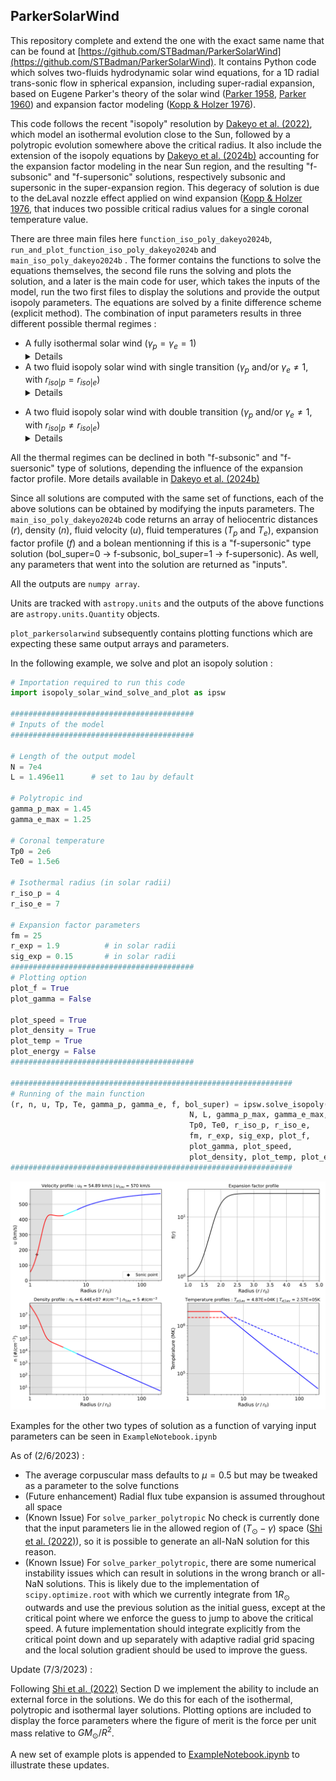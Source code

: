 ## ParkerSolarWind

This repository complete and extend the one with the exact same name that can be found at [https://github.com/STBadman/ParkerSolarWind](https://github.com/STBadman/ParkerSolarWind). 
It contains Python code which solves two-fluids hydrodynamic solar wind equations, for a 1D radial trans-sonic flow in spherical expansion, including super-radial expansion, based on Eugene Parker's theory of the solar wind ([Parker 1958](https://ui.adsabs.harvard.edu/abs/1958ApJ...128..664P/abstract), [Parker 1960](https://ui.adsabs.harvard.edu/abs/1960ApJ...132..821P/abstract)) and expansion factor modeling ([Kopp & Holzer 1976](https://ui.adsabs.harvard.edu/abs/1976SoPh...49...43K/abstract)).

This code follows the recent "isopoly" resolution by [Dakeyo et al. (2022)](https://ui.adsabs.harvard.edu/abs/2022ApJ...940..130D/abstract), which model an isothermal evolution close to the Sun, followed by a polytropic evolution somewhere above the critical radius. It also include the extension of the isopoly equations by [Dakeyo et al. (2024b)](https://ui.adsabs.harvard.edu/abs/2022ApJ...940..130D/abstract) accounting for the expansion factor modeling in the near Sun region, and the resulting "f-subsonic" and "f-supersonic" solutions, respectively subsonic and supersonic in the super-expansion region. This degeracy of solution is due to the deLaval nozzle effect applied on wind expansion ([Kopp & Holzer 1976](https://ui.adsabs.harvard.edu/abs/1976SoPh...49...43K/abstract), that induces two possible critical radius values for a single coronal temperature value. 

There are three main files here `function_iso_poly_dakeyo2024b`, `run_and_plot_function_iso_poly_dakeyo2024b` and `main_iso_poly_dakeyo2024b` . The former contains the functions to solve the equations themselves, the second file runs the solving and plots the solution, and a later is the main code for user, which takes the inputs of the model, run the two first files to display the solutions and provide the output isopoly parameters. The equations are solved by a finite difference scheme (explicit method). 
The combination of input parameters results in three different possible thermal regimes :

* A fully isothermal solar wind ($\gamma_p =  \gamma_e = 1$) <details><p> - This follows [Parker 1958](https://ui.adsabs.harvard.edu/abs/1958ApJ...128..664P/abstract), in which the solar wind fluid is held at a fixed temperature. Mass flux conservation results in a negative density gradient and in turn an outwards directed pressure gradient force. For sufficiently hot $T_0$, this outwards force outcompetes gravitation, resulting in a trans-sonic solar wind flow out to infinity. While such a constant temperature is non-physical in the heliosphere, it is a reasonable first approximation to behavior in the solar corona where coronal heating operates.</p></details>
* A two fluid isopoly solar wind with single transition ($\gamma_p$ and/or $\gamma_e \neq 1$,  with  $r_{iso|p} = r_{iso|e}$) <details><p> - Here, the solar wind temperature is allowed to cool with heliocentric distance, as is observed to actually occur in the solar wind (e.g. [Dakeyo et al. (2022)](https://ui.adsabs.harvard.edu/abs/2022ApJ...940..130D/abstract). 
This consists of an initial isothermal evolution (isothermal layer) out to some boundary distance called the "isothermal radius" $r_{iso}$, which can nominally be interpreted as defining a corona as the region in which coronal heating (as an abstract physical process) operates. In this solution case, both protons and electrons share the transition, i.e. $r_{iso} = r_{iso|p} = r_{iso|e}$. 
For $r \gt r_{iso}$, the solar wind is constrained to follow a polytropic evolution which is initialized by the outer boundary conditions of the isothermal region. Protons and electrons can follow differentiate polytropic evolution ($\gamma_p \neq \gamma_e$ is possible). 
For most combinations of physical conditions, the trans-sonic critical point is located within the isothermal region. As long as the isothermal boundary is sufficiently high that the solar wind stays super-sonic at the (unphysical discontinuity) transition to polytropic behavior, the solution remains on the asymptotically accelerating solution branch and a reasonable solar wind solution is obtained. The transition can be smoothed (no discontinuity anymore) considering slowy varying polytropic indixes at the transition between the two regions, but this feature is not adressed here and may required deepest work. </details></p> 
* A two fluid isopoly solar wind with double transition ($\gamma_p$ and/or $\gamma_e \neq 1$,  with  $r_{iso|p} \neq r_{iso|e}$) <details><p> - This case is closely similar to the single transition solution, at the difference that protons and electrons do not share the same isothermal radius. </details></p>

All the thermal regimes can be declined in both "f-subsonic" and "f-suersonic" type of solutions, depending the influence of the expansion factor profile. More details available in [Dakeyo et al. (2024b)](https://ui.adsabs.harvard.edu/abs/2022ApJ...940..130D/abstract) 


Since all solutions are computed with the same set of functions, each of the above solutions can be obtained by modifying the inputs parameters. The `main_iso_poly_dakeyo2024b` code returns an array of heliocentric distances ($r$), density ($n$), fluid velocity ($u$), fluid temperatures ($T_p$ and $T_e$), expansion factor profile ($f$) and a bolean mentionning if this is a "f-supersonic" type solution (bol_super=0 $\rightarrow$ f-subsonic, bol_super=1 $\rightarrow$ f-supersonic).  As well, any parameters that went into the solution are returned as "inputs".

All the outputs are `numpy array`. 

Units are tracked with `astropy.units` and the outputs of the above functions are `astropy.units.Quantity` objects.

`plot_parkersolarwind` subsequently contains plotting functions which are expecting these same output arrays and parameters. 

In the following example, we solve and plot an isopoly solution :

```python
# Importation required to run this code
import isopoly_solar_wind_solve_and_plot as ipsw

#########################################
# Inputs of the model 
#########################################

# Length of the output model
N = 7e4
L = 1.496e11      # set to 1au by default

# Polytropic ind
gamma_p_max = 1.45
gamma_e_max = 1.25

# Coronal temperature
Tp0 = 2e6
Te0 = 1.5e6

# Isothermal radius (in solar radii)
r_iso_p = 4 
r_iso_e = 7 

# Expansion factor parameters
fm = 25
r_exp = 1.9          # in solar radii
sig_exp = 0.15       # in solar radii
#########################################
# Plotting option 
plot_f = True
plot_gamma = False

plot_speed = True
plot_density = True
plot_temp = True
plot_energy = False
#########################################

###############################################################
# Running of the main function
(r, n, u, Tp, Te, gamma_p, gamma_e, f, bol_super) = ipsw.solve_isopoly(
                                        N, L, gamma_p_max, gamma_e_max, 
                                        Tp0, Te0, r_iso_p, r_iso_e,
                                        fm, r_exp, sig_exp, plot_f, 
                                        plot_gamma, plot_speed, 
                                        plot_density, plot_temp, plot_energy)
###############################################################
```
![image](isopoly_example.png)

Examples for the other two types of solution as a function of varying input parameters can be seen in `ExampleNotebook.ipynb`

As of (2/6/2023) : 

* The average corpuscular mass defaults to $\mu=0.5$ but may be tweaked as a parameter to the solve functions
* (Future enhancement) Radial flux tube expansion is assumed throughout all space 
* (Known Issue) For `solve_parker_polytropic` No check is currently done that the input parameters lie in the allowed region of $(T_\odot-\gamma)$ space ([Shi et al. (2022)](https://ui.adsabs.harvard.edu/abs/2022PhPl...29l2901S/abstract)), so it is possible to generate an all-NaN solution for this reason.
* (Known Issue) For `solve_parker_polytropic`, there are some numerical instability issues which can result in solutions in the wrong branch or all-NaN solutions. This is likely due to the implementation of `scipy.optimize.root` with which we currently integrate from $1R_\odot$ outwards and use the previous solution as the initial guess, except at the critical point where we enforce the guess to jump to above the critical speed. A future implementation should integrate explicitly from the critical point down and up separately with adaptive radial grid spacing and the local solution gradient should be used to improve the guess.

Update (7/3/2023) :

Following [Shi et al. (2022)](https://ui.adsabs.harvard.edu/abs/2022PhPl...29l2901S/abstract) Section D we implement the ability to include an external force in the solutions. We do this for each of the isothermal, polytropic and isothermal layer solutions. Plotting options are included to display the force parameters where the figure of merit is the force per unit mass relative to $GM_\odot/R^2$.

A new set of example plots is appended to [ExampleNotebook.ipynb](https://github.com/STBadman/ParkerSolarWind/blob/main/ExampleNotebook.ipynb) to illustrate these updates. 
